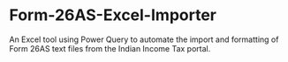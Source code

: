# Form-26AS-Excel-Importer
An Excel tool using Power Query to automate the import and formatting of Form 26AS text files from the Indian Income Tax portal.
